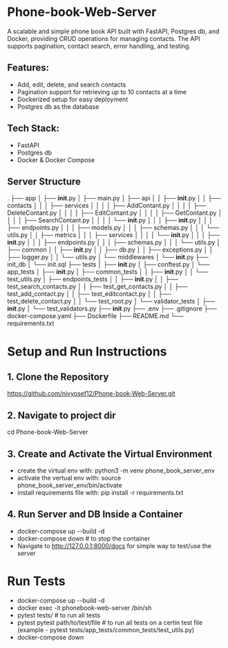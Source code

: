 # Phone-book-Web-Server
A scalable and simple phone book API built with FastAPI, Postgres db, and Docker, providing CRUD operations for managing contacts. The API supports pagination, contact search, error handling, and testing.

## Features:
- Add, edit, delete, and search contacts
- Pagination support for retrieving up to 10 contacts at a time
- Dockerized setup for easy deployment
- Postgres db as the database

## Tech Stack:
- FastAPI
- Postgres db
- Docker & Docker Compose

## Server Structure
.
├── app
│   ├── __init__.py
│   ├── main.py
│   ├── api
│   │   ├── __init__.py
│   │   ├── contacts
│   │   │   ├── services
│   │   │   │   ├── AddContant.py
│   │   │   │   ├── DeleteContant.py
│   │   │   │   ├── EditContant.py
│   │   │   │   ├── GetContant.py
│   │   │   │   ├── SearchContant.py
│   │   │   │   └── __init__.py
│   │   │   ├── __init__.py
│   │   │   ├── endpoints.py
│   │   │   ├── models.py
│   │   │   ├── schemas.py
│   │   │   └── utils.py
│   │   ├── metrics
│   │   │   ├── services
│   │   │   │   └── __init__.py
│   │   │   ├── __init__.py
│   │   │   ├── endpoints.py
│   │   │   ├── schemas.py
│   │   │   └── utils.py
│   ├── common
│   │   ├── __init__.py
│   │   ├── db.py
│   │   ├── exceptions.py
│   │   ├── logger.py
│   │   └── utils.py
│   └── middlewares
│       └── __init__.py
├── init_db
│   └── init.sql
├── tests
│   ├── __init__.py
│   ├── conftest.py
│   └── app_tests
│       ├── __init__.py
│       ├── common_tests
│       │   ├── __init__.py
│       │   └── test_utils.py
│       ├── endpoints_tests
│       │   ├── __init__.py
│       │   ├── test_search_contacts.py
│       │   ├── test_get_contacts.py
│       │   ├── test_add_contact.py
│       │   ├── test_editcontact.py
│       │   ├── test_delete_contact.py
│       │   └── test_root.py
│       └── validator_tests
│           ├── __init__.py
│           └── test_validators.py
├── __init__.py
├── .env
├── .gitignore
├── docker-compose.yaml
├── Dockerfile
├── README.md
└── requirements.txt


# Setup and Run Instructions

## 1. Clone the Repository
https://github.com/nivyosef12/Phone-book-Web-Server.git

## 2. Navigate to project dir
cd Phone-book-Web-Server

## 3. Create and Activate the Virtual Environment
- create the virtual env with: python3 -m venv phone_book_server_env  
- activate the vertual env with: source phone_book_server_env/bin/activate   
- install requirements file with: pip install -r requirements.txt  

## 4. Run Server and DB Inside a Container
- docker-compose up --build -d
- docker-compose down # to stop the container
- Navigate to http://127.0.0.1:8000/docs for simple way to test/use the server

# Run Tests
- docker-compose up --build -d
- docker exec -it phonebook-web-server /bin/sh
- pytest tests/ # to run all tests
- pytest pytest path/to/test/file # to run all tests on a certin test file (example - pytest tests/app_tests/common_tests/test_utils.py)
- docker-compose down